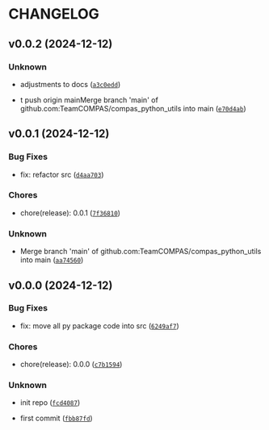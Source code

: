 # CHANGELOG


## v0.0.2 (2024-12-12)

### Unknown

* adjustments to docs ([`a3c0edd`](https://github.com/TeamCOMPAS/compas_python_utils/commit/a3c0edd038fac637ee9483bad7e5049f63571e06))

* t push origin mainMerge branch 'main' of github.com:TeamCOMPAS/compas_python_utils into main ([`e70d4ab`](https://github.com/TeamCOMPAS/compas_python_utils/commit/e70d4ab19f0d1dfecae83a10dcd2cedafce9257b))


## v0.0.1 (2024-12-12)

### Bug Fixes

* fix: refactor src ([`d4aa703`](https://github.com/TeamCOMPAS/compas_python_utils/commit/d4aa7031eaac13c81baca0fd9bba6d917086fa5c))

### Chores

* chore(release): 0.0.1 ([`7f36810`](https://github.com/TeamCOMPAS/compas_python_utils/commit/7f36810e00f42577e3ea4ac7ae83b97a8262bdff))

### Unknown

* Merge branch 'main' of github.com:TeamCOMPAS/compas_python_utils into main ([`aa74560`](https://github.com/TeamCOMPAS/compas_python_utils/commit/aa74560cb2debb0a3d70a9acca0d7024afad3b15))


## v0.0.0 (2024-12-12)

### Bug Fixes

* fix: move all py package code into src ([`6249af7`](https://github.com/TeamCOMPAS/compas_python_utils/commit/6249af7285a9931b5a3df19b0e5b9f7d51103618))

### Chores

* chore(release): 0.0.0 ([`c7b1594`](https://github.com/TeamCOMPAS/compas_python_utils/commit/c7b1594f2bed52a56e3c8f733774117d4de42b25))

### Unknown

* init repo ([`fcd4087`](https://github.com/TeamCOMPAS/compas_python_utils/commit/fcd408735f97ed94481c4bc14b10aefeacfb3b5e))

* first commit ([`fbb87fd`](https://github.com/TeamCOMPAS/compas_python_utils/commit/fbb87fd012f45e86484f5b66dcacd095c4661161))
